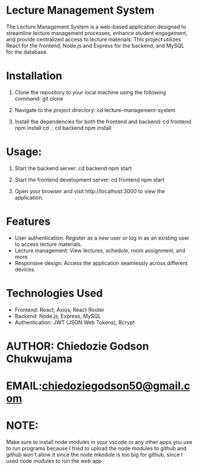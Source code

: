 # Lecture Management System
The Lecture Management System is a web-based application designed to streamline lecture management processes, enhance student engagement, and provide centralized access to lecture materials. This project utilizes React for the frontend, Node.js and Express for the backend, and MySQL for the database.

# Installation
1. Clone the repository to your local machine using the following command:
git clone <repository-url>

2. Navigate to the project directory:
cd lecture-management-system

3. Install the dependencies for both the frontend and backend:
cd frontend
npm install
cd ..
cd backend
npm install

# Usage: 
1. Start the backend server:
cd backend
npm start

2. Start the frontend development server:
cd frontend
npm start

3. Open your browser and visit http://localhost:3000 to view the application.


# Features
* User authentication: Register as a new user or log in as an existing user to access lecture materials.
* Lecture management: View lectures, schedule, room assignment, and more.
* Responsive design: Access the application seamlessly across different devices.

# Technologies Used
* Frontend: React, Axios, React Router
* Backend: Node.js, Express, MySQL
* Authentication: JWT (JSON Web Tokens), Bcrypt

# AUTHOR: Chiedozie Godson Chukwujama
# EMAIL:chiedoziegodson50@gmail.com
# NOTE: 
Make sure to install node modules in your vscode or any other apps you use to run programs because I tried to upload the node modules to github and github won't allow it since the node mkodule is too big for github, since I used node modules to run the web app.
